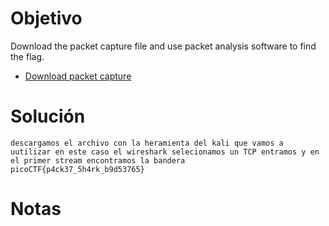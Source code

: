 
# Objetivo 

Download the packet capture file and use packet analysis software to find the flag.

- [Download packet capture](https://artifacts.picoctf.net/c/195/network-dump.flag.pcap)
# Solución 
```
descargamos el archivo con la heramienta del kali que vamos a uutilizar en este caso el wireshark selecionamos un TCP entramos y en el primer stream encontramos la bandera 
picoCTF{p4ck37_5h4rk_b9d53765}

```
# Notas 

